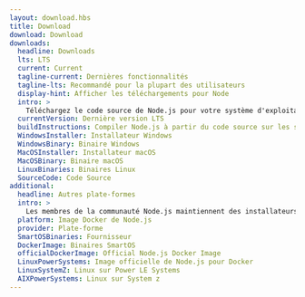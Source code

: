 ```yaml
---
layout: download.hbs
title: Download
download: Download
downloads:
  headline: Downloads
  lts: LTS
  current: Current
  tagline-current: Dernières fonctionnalités
  tagline-lts: Recommandé pour la plupart des utilisateurs
  display-hint: Afficher les téléchargements pour Node
  intro: >
    Téléchargez le code source de Node.js pour votre système d'exploitation et commencez à développer dès aujourd'hui.
  currentVersion: Dernière version LTS
  buildInstructions: Compiler Node.js à partir du code source sur les systèmes d'exploitation maintenus
  WindowsInstaller: Installateur Windows
  WindowsBinary: Binaire Windows
  MacOSInstaller: Installateur macOS
  MacOSBinary: Binaire macOS
  LinuxBinaries: Binaires Linux
  SourceCode: Code Source
additional:
  headline: Autres plate-formes
  intro: >
    Les membres de la communauté Node.js maintiennent des installateurs de Node.js pour d'autres plate-formes. Veuillez noter que ces téléchargements ne sont pas maintenus par l'équipe principale de Node.js et n'offrent pas forcément le même niveau de support que les téléchargements officiels.
  platform: Image Docker de Node.js
  provider: Plate-forme
  SmartOSBinaries: Fournisseur
  DockerImage: Binaires SmartOS
  officialDockerImage: Official Node.js Docker Image
  LinuxPowerSystems: Image officielle de Node.js pour Docker
  LinuxSystemZ: Linux sur Power LE Systems
  AIXPowerSystems: Linux sur System z
---
```


